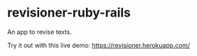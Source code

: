 # revisioner-ruby-rails
An app to revise texts.

Try it out with this live demo:
https://revisioner.herokuapp.com/
